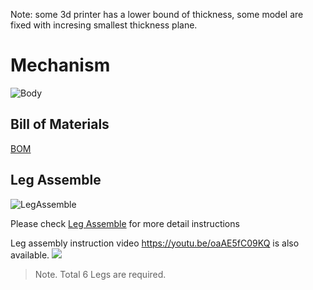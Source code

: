 Note: some 3d printer has a lower bound of thickness, some model are fixed with incresing smallest thickness plane.

# Mechanism

![Body](files/mech_body.png)

## Bill of Materials

[BOM](BOM.md)

## Leg Assemble

![LegAssemble](files/mech_leg_exploded.jpg)

Please check [Leg Assemble](LEG.md) for more detail instructions

Leg assembly instruction video https://youtu.be/oaAE5fC09KQ is also available.
<a href='https://youtu.be/oaAE5fC09KQ'><img src='http://img.youtube.com/vi/oaAE5fC09KQ/mqdefault.jpg'/></a>

> Note. Total 6 Legs are required.
